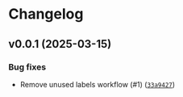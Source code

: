 # Changelog

## v0.0.1 (2025-03-15)

### Bug fixes

- Remove unused labels workflow (#1) ([`33a9427`](https://github.com/openvideolibs/onvif-parsers/commit/33a9427d0592e17d88cfeeeae7735f0c7ca834fd))

